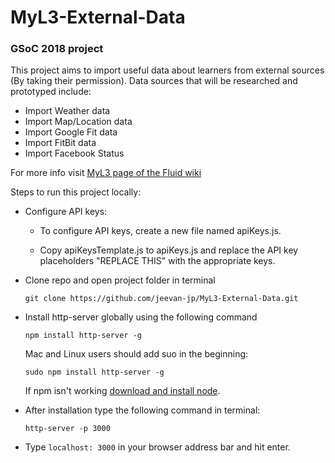 # MyL3-External-Data
### GSoC 2018 project

This project aims to import useful data about learners from external sources (By taking their permission). Data sources that will be researched and prototyped include:

* Import Weather data
* Import Map/Location data
* Import Google Fit data
* Import FitBit data
* Import Facebook Status

For more info visit [MyL3 page of the Fluid wiki](https://wiki.fluidproject.org/display/fluid/%28Floe%29+Preference+Exploration+and+Self-Assessment)

Steps to run this project locally:

* Configure API keys:
    
    * To configure API keys, create a new file named apiKeys.js.
    
    * Copy apiKeysTemplate.js to apiKeys.js and replace the API key placeholders "REPLACE THIS" with the appropriate keys.

* Clone repo and open project folder in terminal

    ``` git clone https://github.com/jeevan-jp/MyL3-External-Data.git ```

* Install http-server globally using the following command

    ``` npm install http-server -g ```

    Mac and Linux users should add suo in the  beginning:

    ``` sudo npm install http-server -g ```

    If npm isn't working [download and install node](https://nodejs.org/en/).

* After installation type the following command in terminal:

    ``` http-server -p 3000 ```

* Type ```localhost: 3000``` in your browser address bar and hit enter.
